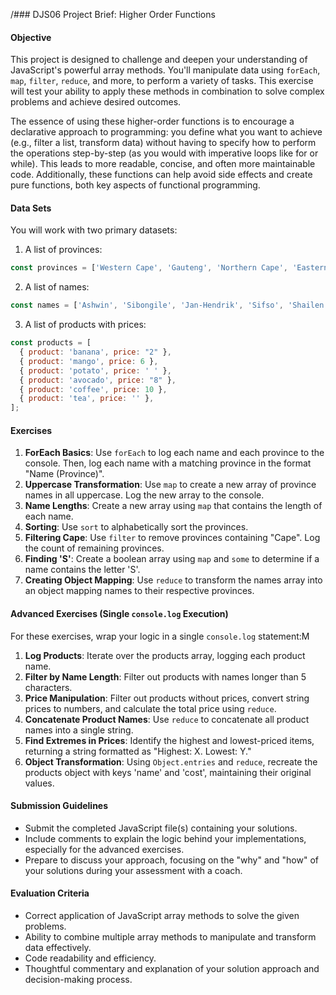 


/### DJS06 Project Brief: Higher Order Functions

#### Objective
This project is designed to challenge and deepen your understanding of JavaScript's powerful array methods. You'll manipulate data using `forEach`, `map`, `filter`, `reduce`, and more, to perform a variety of tasks. This exercise will test your ability to apply these methods in combination to solve complex problems and achieve desired outcomes.

The essence of using these higher-order functions is to encourage a declarative approach to programming: you define what you want to achieve (e.g., filter a list, transform data) without having to specify how to perform the operations step-by-step (as you would with imperative loops like for or while). This leads to more readable, concise, and often more maintainable code. Additionally, these functions can help avoid side effects and create pure functions, both key aspects of functional programming.

#### Data Sets
You will work with two primary datasets:

1. A list of provinces:
```javascript
const provinces = ['Western Cape', 'Gauteng', 'Northern Cape', 'Eastern Cape', 'KwaZulu-Natal', 'Free State'];
```
2. A list of names:
```javascript
const names = ['Ashwin', 'Sibongile', 'Jan-Hendrik', 'Sifso', 'Shailen', 'Frikkie'];
```
3. A list of products with prices:
```javascript
const products = [
  { product: 'banana', price: "2" },
  { product: 'mango', price: 6 },
  { product: 'potato', price: ' ' },
  { product: 'avocado', price: "8" },
  { product: 'coffee', price: 10 },
  { product: 'tea', price: '' },
];
```

#### Exercises

1. **ForEach Basics**: Use `forEach` to log each name and each province to the console. Then, log each name with a matching province in the format "Name (Province)".
2. **Uppercase Transformation**: Use `map` to create a new array of province names in all uppercase. Log the new array to the console.
3. **Name Lengths**: Create a new array using `map` that contains the length of each name.
4. **Sorting**: Use `sort` to alphabetically sort the provinces. 
5. **Filtering Cape**: Use `filter` to remove provinces containing "Cape". Log the count of remaining provinces.
6. **Finding 'S'**: Create a boolean array using `map` and `some` to determine if a name contains the letter 'S'.
7. **Creating Object Mapping**: Use `reduce` to transform the names array into an object mapping names to their respective provinces.

#### Advanced Exercises (Single `console.log` Execution)
For these exercises, wrap your logic in a single `console.log` statement:M

1. **Log Products**: Iterate over the products array, logging each product name.
2. **Filter by Name Length**: Filter out products with names longer than 5 characters.
3. **Price Manipulation**: Filter out products without prices, convert string prices to numbers, and calculate the total price using `reduce`.
4. **Concatenate Product Names**: Use `reduce` to concatenate all product names into a single string.
5. **Find Extremes in Prices**: Identify the highest and lowest-priced items, returning a string formatted as "Highest: X. Lowest: Y."
6. **Object Transformation**: Using `Object.entries` and `reduce`, recreate the products object with keys 'name' and 'cost', maintaining their original values.

#### Submission Guidelines

- Submit the completed JavaScript file(s) containing your solutions.
- Include comments to explain the logic behind your implementations, especially for the advanced exercises.
- Prepare to discuss your approach, focusing on the "why" and "how" of your solutions during your assessment with a coach.

#### Evaluation Criteria

- Correct application of JavaScript array methods to solve the given problems.
- Ability to combine multiple array methods to manipulate and transform data effectively.
- Code readability and efficiency.
- Thoughtful commentary and explanation of your solution approach and decision-making process.

